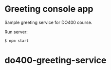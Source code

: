 # Greeting console app

Sample greeting service for DO400 course.

Run server:

```sh
$ npm start
```
# do400-greeting-service
